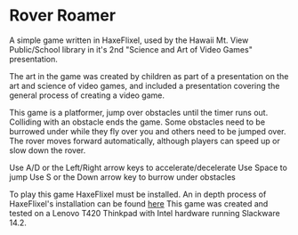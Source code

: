 # Rover Roamer

A simple game written in HaxeFlixel, used by the Hawaii Mt. View Public/School 
library in it's 2nd "Science and Art of Video Games" presentation.

The art in the game was created by children as part of a presentation on the 
art and science of video games, and included a presentation covering the 
general process of creating a video game. 

This game is a platformer, jump over obstacles until the timer runs out. 
Colliding with an obstacle ends the game. Some obstacles need to be burrowed 
under while they fly over you and others need to be jumped over. The rover moves
forward automatically, although players can speed up or slow down the rover.

Use A/D or the Left/Right arrow keys to accelerate/decelerate 
Use Space to jump
Use S or the Down arrow key to burrow under obstacles

To play this game HaxeFlixel must be installed.
An in depth process of HaxeFlixel's installation can be found 
[here](https://haxeflixel.com/documentation/getting-started/)
This game was created and tested on a Lenovo T420 Thinkpad with Intel hardware 
running Slackware 14.2.